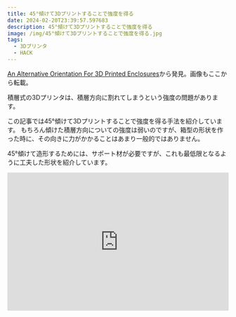 ```yaml
---
title: 45°傾けて3Dプリントすることで強度を得る
date: 2024-02-20T23:39:57.597683
description: 45°傾けて3Dプリントすることで強度を得る
image: /img/45°傾けて3Dプリントすることで強度を得る.jpg
tags:
  - 3Dプリンタ
  - HACK
---
```

[An Alternative Orientation For 3D Printed Enclosures](https://hackaday.com/2024/02/02/an-alternative-orientation-for-3d-printed-enclosures/)から発見。画像もここから転載。

積層式の3Dプリンタは、積層方向に割れてしまうという強度の問題があります。

この記事では45°傾けて3Dプリントすることで強度を得る手法を紹介しています。
もちろん傾けた積層方向についての強度は弱いのですが、箱型の形状を作った時に、その向きに力がかかることはあまり一般的ではありません。

45°傾けて造形するためには、サポート材が必要ですが、これも最低限となるように工夫した形状を紹介しています。

<iframe width="100%" height="315" src="https://www.youtube.com/embed/8NKVNwVaZU0" title="YouTube video player" frameborder="0" allow="accelerometer; autoplay; clipboard-write; encrypted-media; gyroscope; picture-in-picture" allowfullscreen></iframe>

